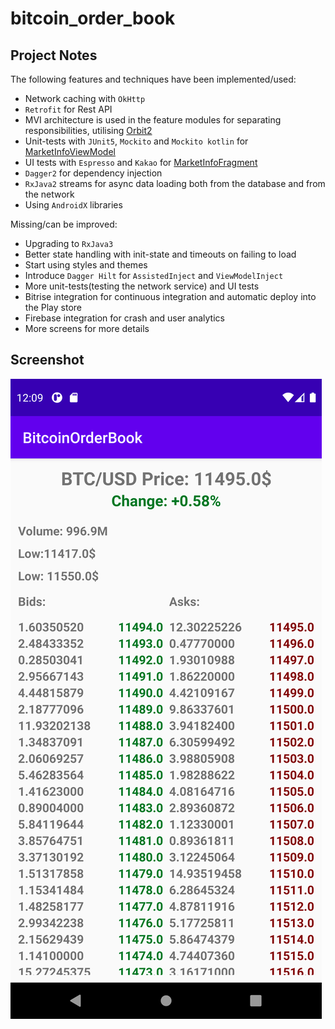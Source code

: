 # bitcoin_order_book

## Project Notes

The following features and techniques have been implemented/used:
* Network caching with `OkHttp`
* `Retrofit` for Rest API
* MVI architecture is used in the feature modules for separating responsibilities, utilising [Orbit2](https://github.com/babylonhealth/orbit-mvi)
* Unit-tests with `JUnit5`, `Mockito` and `Mockito kotlin` for [MarketInfoViewModel](https://github.com/The-Shader/bitcoin_order_book/blob/main/app/src/test/java/com/fireblade/bitcoinorderbook/MarketInfoViewModelTest.kt)
* UI tests with `Espresso` and `Kakao` for [MarketInfoFragment](https://github.com/The-Shader/bitcoin_order_book/blob/main/app/src/androidTest/java/com/fireblade/bitcoinorderbook/MarketInfoScreenWalkthroughTest.kt)
* `Dagger2` for dependency injection
* `RxJava2` streams for async data loading both from the database and from the network
* Using `AndroidX` libraries

Missing/can be improved:
* Upgrading to `RxJava3`
* Better state handling with init-state and timeouts on failing to load
* Start using styles and themes
* Introduce `Dagger Hilt` for `AssistedInject` and `ViewModelInject`
* More unit-tests(testing the network service) and UI tests
* Bitrise integration for continuous integration and automatic deploy into the Play store
* Firebase integration for crash and user analytics
* More screens for more details

## Screenshot

![home page image](https://github.com/The-Shader/bitcoin_order_book/blob/main/screen.png)